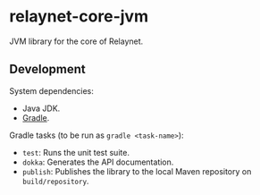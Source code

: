 # relaynet-core-jvm

JVM library for the core of Relaynet.

## Development

System dependencies:

- Java JDK.
- [Gradle](https://gradle.org/install/).

Gradle tasks (to be run as `gradle <task-name>`):

- `test`: Runs the unit test suite.
- `dokka`: Generates the API documentation.
- `publish`: Publishes the library to the local Maven repository on `build/repository`.
